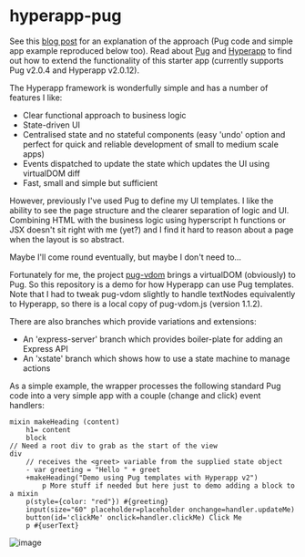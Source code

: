 # hyperapp-pug
See this [blog post](https://dev.to/johnkazer/hyperapp-with-pug-templates-517e) for an explanation of the approach (Pug code and simple app example reproduced below too).
Read about [Pug](https://pugjs.org/api/getting-started.html) and [Hyperapp](https://github.com/jorgebucaran/hyperapp) to find out how to extend the functionality of this starter app (currently supports Pug v2.0.4 and Hyperapp v2.0.12).

The Hyperapp framework is wonderfully simple and has a number of features I like:

* Clear functional approach to business logic
* State-driven UI
* Centralised state and no stateful components (easy 'undo' option and perfect for quick and reliable development of small to medium scale apps)
* Events dispatched to update the state which updates the UI using virtualDOM diff
* Fast, small and simple but sufficient

However, previously I've used Pug to define my UI templates. I like the ability to see the page structure and the clearer separation of logic and UI. Combining HTML with the business logic using hyperscript h functions or JSX doesn't sit right with me (yet?) and I find it hard to reason about a page when the layout is so abstract.

Maybe I'll come round eventually, but maybe I don't need to...

Fortunately for me, the project [pug-vdom](https://github.com/batiste/pug-vdom) brings a virtualDOM (obviously) to Pug. So this repository is a demo for how Hyperapp can use Pug templates. Note that I had to tweak pug-vdom slightly to handle textNodes equivalently to Hyperapp, so there is a local copy of pug-vdom.js (version 1.1.2).

There are also branches which provide variations and extensions:
* An 'express-server' branch which provides boiler-plate for adding an Express API
* An 'xstate' branch which shows how to use a state machine to manage actions

As a simple example, the wrapper processes the following standard Pug code into a very simple app with a couple (change and click) event handlers:

```pug
mixin makeHeading (content)
    h1= content
    block
// Need a root div to grab as the start of the view
div
    // receives the <greet> variable from the supplied state object
    - var greeting = "Hello " + greet
    +makeHeading("Demo using Pug templates with Hyperapp v2")
        p More stuff if needed but here just to demo adding a block to a mixin
    p(style={color: "red"}) #{greeting}
    input(size="60" placeholder=placeholder onchange=handler.updateMe)
    button(id='clickMe' onclick=handler.clickMe) Click Me
    p #{userText}
```
![image](https://user-images.githubusercontent.com/30650393/117368158-0d49f480-aebb-11eb-827f-cafe9b36d8ce.png)
